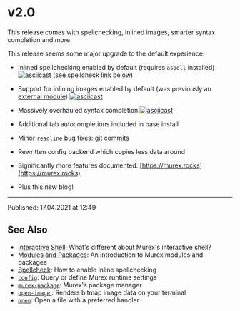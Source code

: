 # v2.0

This release comes with spellchecking, inlined images, smarter syntax completion and more

This release seems some major upgrade to the default experience:

* Inlined spellchecking enabled by default (requires `aspell` installed)
  [![asciicast](https://asciinema.org/a/408024.svg)](https://asciinema.org/a/408024)
  (see spellcheck link below)

* Support for inlining images enabled by default (was previously an [external
  module](https://github.com/lmorg/murex-module-open-image))
  [![asciicast](https://asciinema.org/a/408028.svg)](https://asciinema.org/a/408028)

* Massively overhauled syntax completion
  [![asciicast](https://asciinema.org/a/408029.svg)](https://asciinema.org/a/408029)

* Additional tab autocompletions included in base install

* Minor `readline` bug fixes: [git commits](https://github.com/lmorg/murex/pull/312/commits/5064cf418f768d2ba4a6bbc7c74e46629ef3b5f3)

* Rewritten config backend which copies less data around

* Significantly more features documented: [https://murex.rocks](https://murex.rocks)

* Plus this new blog!

<hr>

Published: 17.04.2021 at 12:49

## See Also

* [Interactive Shell](../user-guide/interactive-shell.md):
  What's different about Murex's interactive shell?
* [Modules and Packages](../user-guide/modules.md):
  An introduction to Murex modules and packages
* [Spellcheck](../user-guide/spellcheck.md):
  How to enable inline spellchecking
* [`config`](../commands/config.md):
  Query or define Murex runtime settings
* [`murex-package`](../commands/murex-package.md):
  Murex's package manager
* [`open-image` ](../commands/open-image.md):
  Renders bitmap image data on your terminal
* [`open`](../commands/open.md):
  Open a file with a preferred handler